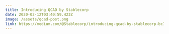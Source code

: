 ```yaml
---
title: Introducing QCAD by Stablecorp
date: 2020-02-12T03:40:59.423Z
image: /assets/qcad-post.png
link: https://medium.com/@Stablecorp/introducing-qcad-by-stablecorp-bc7216194e82
---
```

